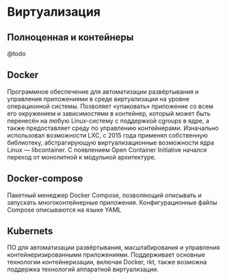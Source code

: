 # Виртуализация

## Полноценная и контейнеры

@todo

## Docker

Программное обеспечение для автоматизации развёртывания и управления приложениями в среде виртуализации на уровне операционной системы. Позволяет «упаковать» приложение со всем его окружением и зависимостями в контейнер, который может быть перенесён на любую Linux-систему с поддержкой cgroups в ядре, а также предоставляет среду по управлению контейнерами. Изначально использовал возможности LXC, с 2015 года применял собственную библиотеку, абстрагирующую виртуализационные возможности ядра Linux — libcontainer. С появлением Open Container Initiative начался переход от монолитной к модульной архитектуре.

## Docker-compose

Пакетный менеджер Docker Compose, позволяющий описывать и запускать многоконтейнерные приложения. Конфигурационные файлы Compose описываются на языке YAML

## Kubernets

ПО для автоматизации развёртывания, масштабирования и управления контейнеризированными приложениями. Поддерживает основные технологии контейнеризации, включая Docker, rkt, также возможна поддержка технологий аппаратной виртуализации.

